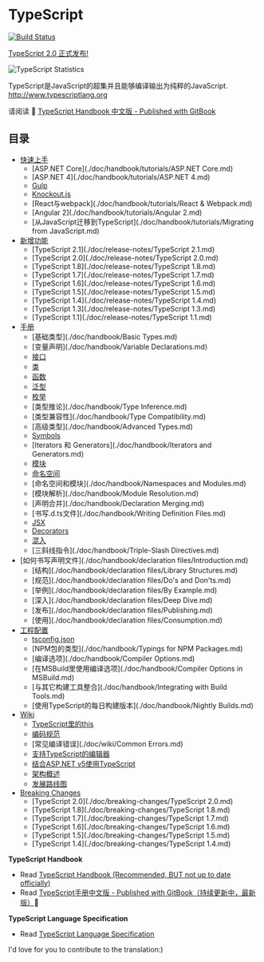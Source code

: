 # TypeScript

[![Build Status](https://travis-ci.org/zhongsp/TypeScript.svg?branch=master)](https://travis-ci.org/zhongsp/TypeScript)

[TypeScript 2.0 正式发布!](https://blogs.msdn.microsoft.com/typescript/2016/09/22/announcing-typescript-2-0/?utm_source=javascriptweekly&utm_medium=email)

![TypeScript Statistics](https://msdnshared.blob.core.windows.net/media/2016/09/ts-2-0-npm-downloads.png)

TypeScript是JavaScript的超集并且能够编译输出为纯粹的JavaScript. <http://www.typescriptlang.org>

请阅读 :book: [TypeScript Handbook 中文版 - Published with GitBook](http://zhongsp.gitbooks.io/typescript-handbook/content/)

## 目录

* [快速上手](./doc/handbook/tutorials/README.md)
  * [ASP.NET Core](./doc/handbook/tutorials/ASP.NET Core.md)
  * [ASP.NET 4](./doc/handbook/tutorials/ASP.NET 4.md)
  * [Gulp](./doc/handbook/tutorials/Gulp.md)
  * [Knockout.js](./doc/handbook/tutorials/Knockout.md)
  * [React与webpack](./doc/handbook/tutorials/React & Webpack.md)
  * [Angular 2](./doc/handbook/tutorials/Angular 2.md)
  * [从JavaScript迁移到TypeScript](./doc/handbook/tutorials/Migrating from JavaScript.md)
* [新增功能](./doc/release-notes/README.md)
  * [TypeScript 2.1](./doc/release-notes/TypeScript 2.1.md)
  * [TypeScript 2.0](./doc/release-notes/TypeScript 2.0.md)
  * [TypeScript 1.8](./doc/release-notes/TypeScript 1.8.md)
  * [TypeScript 1.7](./doc/release-notes/TypeScript 1.7.md)
  * [TypeScript 1.6](./doc/release-notes/TypeScript 1.6.md)
  * [TypeScript 1.5](./doc/release-notes/TypeScript 1.5.md)
  * [TypeScript 1.4](./doc/release-notes/TypeScript 1.4.md)
  * [TypeScript 1.3](./doc/release-notes/TypeScript 1.3.md)
  * [TypeScript 1.1](./doc/release-notes/TypeScript 1.1.md)
* [手册](./doc/handbook/README.md)
  * [基础类型](./doc/handbook/Basic Types.md)
  * [变量声明](./doc/handbook/Variable Declarations.md)
  * [接口](./doc/handbook/Interfaces.md)
  * [类](./doc/handbook/Classes.md)
  * [函数](./doc/handbook/Functions.md)
  * [泛型](./doc/handbook/Generics.md)
  * [枚举](./doc/handbook/Enums.md)
  * [类型推论](./doc/handbook/Type Inference.md)
  * [类型兼容性](./doc/handbook/Type Compatibility.md)
  * [高级类型](./doc/handbook/Advanced Types.md)
  * [Symbols](./doc/handbook/Symbols.md)
  * [Iterators 和 Generators](./doc/handbook/Iterators and Generators.md)
  * [模块](./doc/handbook/Modules.md)
  * [命名空间](./doc/handbook/Namespaces.md)
  * [命名空间和模块](./doc/handbook/Namespaces and Modules.md)
  * [模块解析](./doc/handbook/Module Resolution.md)
  * [声明合并](./doc/handbook/Declaration Merging.md)
  * [书写.d.ts文件](./doc/handbook/Writing Definition Files.md)
  * [JSX](./doc/handbook/JSX.md)
  * [Decorators](./doc/handbook/Decorators.md)
  * [混入](./doc/handbook/Mixins.md)
  * [三斜线指令](./doc/handbook/Triple-Slash Directives.md)
* [如何书写声明文件](./doc/handbook/declaration files/Introduction.md)
  * [结构](./doc/handbook/declaration files/Library Structures.md)
  * [规范](./doc/handbook/declaration files/Do's and Don'ts.md)
  * [举例](./doc/handbook/declaration files/By Example.md)
  * [深入](./doc/handbook/declaration files/Deep Dive.md)
  * [发布](./doc/handbook/declaration files/Publishing.md)
  * [使用](./doc/handbook/declaration files/Consumption.md)
* [工程配置](./doc/handbook/README.md)
  * [tsconfig.json](./doc/handbook/tsconfig.json.md)
  * [NPM包的类型](./doc/handbook/Typings for NPM Packages.md)
  * [编译选项](./doc/handbook/Compiler Options.md)
  * [在MSBuild里使用编译选项](./doc/handbook/Compiler Options in MSBuild.md)
  * [与其它构建工具整合](./doc/handbook/Integrating with Build Tools.md)
  * [使用TypeScript的每日构建版本](./doc/handbook/Nightly Builds.md)
* [Wiki](./doc/wiki/README.md)
  * [TypeScript里的this](./doc/wiki/this-in-TypeScript.md)
  * [编码规范](./doc/wiki/coding_guidelines.md)
  * [常见编译错误](./doc/wiki/Common Errors.md)
  * [支持TypeScript的编辑器](./doc/wiki/TypeScript-Editor-Support.md)
  * [结合ASP.NET v5使用TypeScript](./doc/wiki/Using-TypeScript-With-ASP.NET-5.md)
  * [架构概述](./doc/wiki/Architectural-Overview.md)
  * [发展路线图](./doc/wiki/Roadmap.md)
* [Breaking Changes](./doc/breaking-changes/breaking-changes.md)
  * [TypeScript 2.0](./doc/breaking-changes/TypeScript 2.0.md)
  * [TypeScript 1.8](./doc/breaking-changes/TypeScript 1.8.md)
  * [TypeScript 1.7](./doc/breaking-changes/TypeScript 1.7.md)
  * [TypeScript 1.6](./doc/breaking-changes/TypeScript 1.6.md)
  * [TypeScript 1.5](./doc/breaking-changes/TypeScript 1.5.md)
  * [TypeScript 1.4](./doc/breaking-changes/TypeScript 1.4.md)

**TypeScript Handbook**

* Read [TypeScript Handbook (Recommended, BUT not up to date officially)](http://www.typescriptlang.org/Handbook)
* Read [TypeScript手册中文版 - Published with GitBook（持续更新中，最新版）](http://zhongsp.gitbooks.io/typescript-handbook/content/):book:

**TypeScript Language Specification**

* Read [TypeScript Language Specification](https://github.com/Microsoft/TypeScript/blob/master/doc/spec.md)

I'd love for you to contribute to the translation:)
